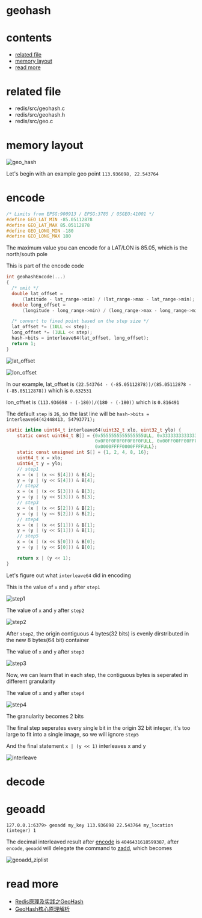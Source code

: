 # geohash

# contents

* [related file](#related-file)
* [memory layout](#memory-layout)
* [read more](#read-more)

# related file
* redis/src/geohash.c
* redis/src/geohash.h
* redis/src/geo.c

# memory layout

![geo_hash](https://github.com/zpoint/Redis-Internals/blob/5.0/Object/geohash/geo_hash.png)



Let's begin with an example geo point `113.936698, 22.543764`

# encode

```c
/* Limits from EPSG:900913 / EPSG:3785 / OSGEO:41001 */
#define GEO_LAT_MIN -85.05112878
#define GEO_LAT_MAX 85.05112878
#define GEO_LONG_MIN -180
#define GEO_LONG_MAX 180
```

The maximum value you can encode for a  LAT/LON is 85.05, which is the north/south pole

This is part of the encode code

```c
int geohashEncode(...)
{
  /* omit */
  double lat_offset =
      (latitude - lat_range->min) / (lat_range->max - lat_range->min);
  double long_offset =
      (longitude - long_range->min) / (long_range->max - long_range->min);

  /* convert to fixed point based on the step size */
  lat_offset *= (1ULL << step);
  long_offset *= (1ULL << step);
  hash->bits = interleave64(lat_offset, long_offset);
  return 1;
}
```

![lat_offset](https://github.com/zpoint/Redis-Internals/blob/5.0/Object/geohash/lat_offset.png)

![lon_offset](https://github.com/zpoint/Redis-Internals/blob/5.0/Object/geohash/lon_offset.png)

In our example, lat_offset is `(22.543764 - (-85.05112878))/(85.05112878 - (-85.05112878))` which is `0.632531`

lon_offset is `(113.936698 - (-180))/(180 - (-180))` which is `0.816491`

The default `step` is `26`, so the last line will be `hash->bits = interleave64(42448413, 54793771); `

```c
static inline uint64_t interleave64(uint32_t xlo, uint32_t ylo) {
    static const uint64_t B[] = {0x5555555555555555ULL, 0x3333333333333333ULL,
                                 0x0F0F0F0F0F0F0F0FULL, 0x00FF00FF00FF00FFULL,
                                 0x0000FFFF0000FFFFULL};
    static const unsigned int S[] = {1, 2, 4, 8, 16};
    uint64_t x = xlo;
    uint64_t y = ylo;
    // step1
    x = (x | (x << S[4])) & B[4];
    y = (y | (y << S[4])) & B[4];
    // step2
    x = (x | (x << S[3])) & B[3];
    y = (y | (y << S[3])) & B[3];
    // step3
    x = (x | (x << S[2])) & B[2];
    y = (y | (y << S[2])) & B[2];
    // step4
    x = (x | (x << S[1])) & B[1];
    y = (y | (y << S[1])) & B[1];
    // step5
    x = (x | (x << S[0])) & B[0];
    y = (y | (y << S[0])) & B[0];

    return x | (y << 1);
}
```

Let's figure out what `interleave64` did in encoding

This is the value of `x` and `y` after `step1`

![step1](https://github.com/zpoint/Redis-Internals/blob/5.0/Object/geohash/step1.png)

The value of `x` and `y` after `step2`

![step2](https://github.com/zpoint/Redis-Internals/blob/5.0/Object/geohash/step2.png)

After `step2`, the origin contiguous 4 bytes(32 bits) is evenly dirstributed in the new 8 bytes(64 bit) container

The value of `x` and `y` after `step3`

![step3](https://github.com/zpoint/Redis-Internals/blob/5.0/Object/geohash/step3.png) 

Now, we can learn that in each step, the contiguous bytes is seperated in different granularity

The value of `x` and `y` after `step4`

![step4](https://github.com/zpoint/Redis-Internals/blob/5.0/Object/geohash/step4.png)

The granularity becomes 2 bits

The final step seperates every single bit in the origin 32 bit integer, it's too large to fit into a single image, so we will ignore `step5`

And the final statement `x | (y << 1)` interleaves x and y

![interleave](https://github.com/zpoint/Redis-Internals/blob/5.0/Object/geohash/interleave.png)

# decode

# geoadd

```shell script
127.0.0.1:6379> geoadd my_key 113.936698 22.543764 my_location
(integer) 1
```

The decimal interleaved result after [encode](#encode) is `4046431618599387`,  after `encode`, `geoadd` will delegate the command to [zadd](https://github.com/zpoint/Redis-Internals/blob/5.0/Object/zset/zset.md#OBJ_ENCODING_ZIPLIST), which becomes

![geoadd_ziplist](https://github.com/zpoint/Redis-Internals/blob/5.0/Object/geohash/geoadd_ziplist.png)



# read more

* [Redis原理及实践之GeoHash](https://www.jianshu.com/p/c9801c4f9f6a)
* [GeoHash核心原理解析](https://www.cnblogs.com/LBSer/p/3310455.html)